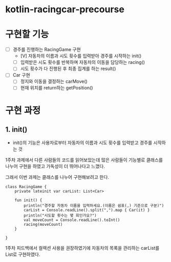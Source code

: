 # kotlin-racingcar-precourse
# 구현할 기능
- [ ] 경주를 진행하는 RacingGame 구현
    - [V] 자동차의 이름과 시도 횟수를 입력받아 경주를 시작하는 init() 
    - [ ] 입력받은 시도 횟수를 반복하며 자동차의 이동을 담당하는 racing()
    - [ ] 시도 횟수가 다 진행된 후 최종 집계를 하는 result()
- [ ] Car 구현
  - [ ] 정지와 이동을 결정하는 carMove()
  - [ ] 현재 위치를 return하는 getPosition()

# 구현 과정
## 1. init()
+ init()의 기능은 사용자로부터 자동차의 이름과 시도 횟수를 입력받고 경주를 시작하는 것

1주차 과제에서 다른 사람들의 코드를 읽어보았는데 많은 사람들이 기능별로 클래스를 나누어 구현을 하였고 가독성이 더 뛰어나다고 느꼈다.

그래서 이번 과제는 클래스를 나누어 구현해보려고 한다.

```
class RacingGame {
    private lateinit var carList: List<Car>

    fun init() {
        println("경주할 자동차 이름을 입력하세요.(이름은 쉼표(,) 기준으로 구분)")
        carList = Console.readLine().split(",").map { Car(it) }
        println("시도할 횟수는 몇 회인가요?")
        val moveCount = Console.readLine().toInt()
        racing(moveCount)
    }

}
```
1주차 피드백에서 컬렉션 사용을 권장하였기에 자동차의 목록을 관리하는 carList를 List로 구현하였다.


